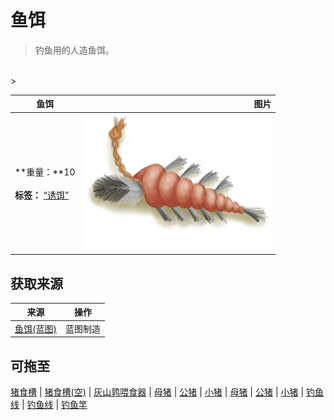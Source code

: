 # 鱼饵  
> 钓鱼用的人造鱼饵。  
<br>  
>   
  
  鱼饵  |   图片   
 ----  |  ----:   
 **重量：**10<br><br>**标签：**	[“诱饵”](tag_Bait.md)  |  <img decoding="async" src="Sprite/FishBait.png" href="a.md" style="max-width:300px;max-height:300px;">   
  
## 获取来源  
来源  |  操作  
----  |  ----  
[鱼饵(蓝图)](Bp_FishBait.md)  |  蓝图制造  
## 可拖至  
[猪食槽](BoarFeeder.md) | [猪食槽(空)](BoarFeederEmpty.md) | [灰山鹑喂食器](PartridgeFeeder.md) | [母猪](BoarEnclosureFemale.md) | [公猪](BoarEnclosureMale.md) | [小猪](BoarEnclosurePiglet.md) | [母猪](BoarTiedFemale.md) | [公猪](BoarTiedMale.md) | [小猪](BoarTiedPiglet.md) | [钓鱼线](FishingLine.md) | [钓鱼线](FishingLineRustic.md) | [钓鱼竿](FishingRod.md)  


<script>document.title="鱼饵 - 卡牌生存百科 Card Survival Wiki";</script>